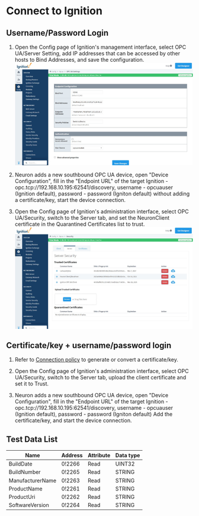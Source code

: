 # Connect to Ignition 

## Username/Password Login

1. Open the Config page of Ignition's management interface, select OPC UA/Server Setting, add IP addresses that can be accessed by other hosts to Bind Addresses, and save the configuration.
![](./assets/ignition-1.jpg)

2. Neuron adds a new southbound OPC UA device, open "Device Configuration", fill in the "Endpoint URL" of the target Ignition - opc.tcp://192.168.10.195:62541/discovery, username - opcuauser (Ignition default), password - password (Igniton default) without adding a certificate/key, start the device connection.

3. Open the Config page of Ignition's administration interface, select OPC UA/Security, switch to the Server tab, and set the NeuronClient certificate in the Quarantined Certificates list to trust.
![](./assets/ignition-2.jpg)

## Certificate/key + username/password login

1. Refer to [Connection policy](./policy.md) to generate or convert a certificate/key.

2. Open the Config page of Ignition's administration interface, select OPC UA/Security, switch to the Server tab, upload the client certificate and set it to Trust.

3. Neuron adds a new southbound OPC UA device, open "Device Configuration", fill in the "Endpoint URL" of the target Ignition - opc.tcp://192.168.10.195:62541/discovery, username - opcuauser (Ignition default), password - password (Igniton default) Add the certificate/key, and start the device connection.

## Test Data List

|  Name            | Address   | Attribute | Data type   |
| ---------------- | ------ | ---- | ------ |
| BuildDate        | 0!2266 | Read | UINT32 |
| BuildNumber      | 0!2265 | Read | STRING |
| ManufacturerName | 0!2263 | Read | STRING |
| ProductName      | 0!2261 | Read | STRING |
| ProductUri       | 0!2262 | Read | STRING |
| SoftwareVersion  | 0!2264 | Read | STRING |

